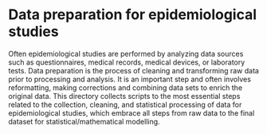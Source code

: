 # Data preparation for epidemiological studies


Often epidemiological studies are performed by analyzing data sources such as questionnaires, medical records, medical devices, or laboratory tests. Data preparation is the process of cleaning and transforming raw data prior to processing and analysis. It is an important step and often involves reformatting, making corrections and combining data sets to enrich the original data. This directory collects scripts to the most essential steps related to the collection, cleaning, and statistical processing of data for epidemiological studies, which embrace all steps from raw data to the final dataset for statistical/mathematical modelling.
